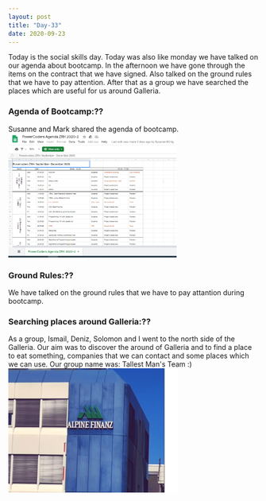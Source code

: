 ```yaml
---
layout: post
title: "Day-33"
date: 2020-09-23
---
```

Today is the social skills day. Today was also like monday we have talked on our agenda about bootcamp. In the afternoon we have gone through the items on the contract that we have signed. Also talked on the ground rules that we have to pay attention. After that as a group we have searched the places which are useful for us around Galleria.



<h3> Agenda of Bootcamp:?? </h3>
Susanne and Mark shared the agenda of bootcamp. 

<img src="/Images/Agenda.png" alt="day25Agenda" height="250">

<h3> Ground Rules:?? </h3>
We have talked on the ground rules that we have to pay attantion during bootcamp.


<h3> Searching places around Galleria:?? </h3>
As a group, Ismail, Deniz, Solomon and I went to the north side of the Galleria. Our aim was to discover the around of Galleria and to find  a place to eat something, companies that we can contact and some places which we can use. Our group name was: Tallest Man's Team :)

<img src="/Images/Around.png" alt="day25Social" height="250">


